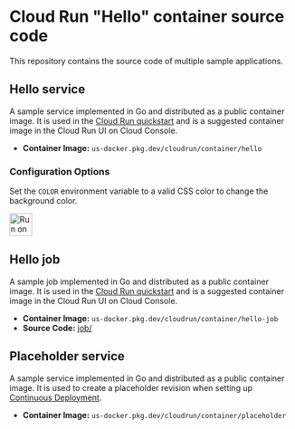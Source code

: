 # Cloud Run "Hello" container source code

This repository contains the source code of multiple sample applications.

## Hello service

A sample service implemented in Go and distributed as a public container image. It is used in the [Cloud Run quickstart](https://cloud.google.com/run/docs/quickstarts/deploy-container) and is a suggested container image in the Cloud Run UI on Cloud Console.

* **Container Image:** `us-docker.pkg.dev/cloudrun/container/hello`

### Configuration Options

Set the `COLOR` environment variable to a valid CSS color to change the background color.

<a href="https://deploy.cloud.run?dir=service"><img src="https://deploy.cloud.run/button.svg" alt="Run on Google Cloud" height="40"/></a>

## Hello job

A sample job implemented in Go and distributed as a public container image. It is used in the [Cloud Run quickstart](https://cloud.google.com/run/docs/quickstarts/jobs/create-execute) and is a suggested container image in the Cloud Run UI on Cloud Console.

* **Container Image:** `us-docker.pkg.dev/cloudrun/container/hello-job`
* **Source Code:** [job/](job/)

## Placeholder service

A sample service implemented in Go and distributed as a public container image. It is used to create a placeholder revision when setting up [Continuous Deployment](https://cloud.google.com/run/docs/continuous-deployment-with-cloud-build).

* **Container Image:** `us-docker.pkg.dev/cloudrun/container/placeholder`
